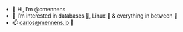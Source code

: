 - 👋 Hi, I’m @cmennens
- 👀 I’m interested in databases 💾, Linux 🐧 & everything in between 🚽
- 📫 carlos@mennens.io 📧

<!---
cmennens/cmennens is a ✨ special ✨ repository because its `README.md` (this file) appears on your GitHub profile.
You can click the Preview link to take a look at your changes.
--->
